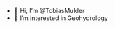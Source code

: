 - 👋 Hi, I’m @TobiasMulder
- 👀 I’m interested in Geohydrology


<!---
TobiasMulder/TobiasMulder is a ✨ special ✨ repository because its `README.md` (this file) appears on your GitHub profile.
You can click the Preview link to take a look at your changes.
--->
